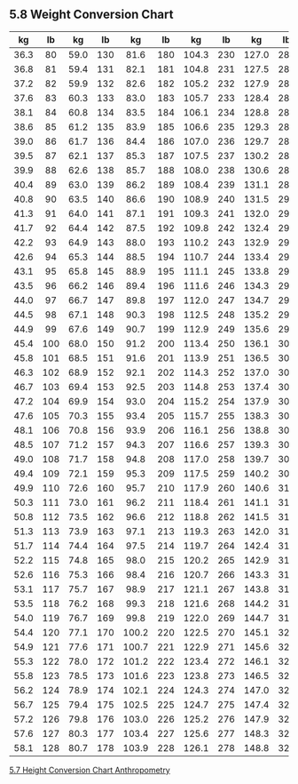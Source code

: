 ## 5.8 Weight Conversion Chart

| kg    | lb  | kg    | lb  | kg    | lb  | kg    | lb  | kg    | lb  |
|:-----:|:---:|:-----:|:---:|:-----:|:---:|:-----:|:---:|:-----:|:---:|
| 36.3  | 80  | 59.0  | 130 | 81.6  | 180 | 104.3 | 230 | 127.0 | 280 |
| 36.8  | 81  | 59.4  | 131 | 82.1  | 181 | 104.8 | 231 | 127.5 | 281 |
| 37.2  | 82  | 59.9  | 132 | 82.6  | 182 | 105.2 | 232 | 127.9 | 282 |
| 37.6  | 83  | 60.3  | 133 | 83.0  | 183 | 105.7 | 233 | 128.4 | 283 |
| 38.1  | 84  | 60.8  | 134 | 83.5  | 184 | 106.1 | 234 | 128.8 | 284 |
| 38.6  | 85  | 61.2  | 135 | 83.9  | 185 | 106.6 | 235 | 129.3 | 285 |
| 39.0  | 86  | 61.7  | 136 | 84.4  | 186 | 107.0 | 236 | 129.7 | 286 |
| 39.5  | 87  | 62.1  | 137 | 85.3  | 187 | 107.5 | 237 | 130.2 | 287 |
| 39.9  | 88  | 62.6  | 138 | 85.7  | 188 | 108.0 | 238 | 130.6 | 288 |
| 40.4  | 89  | 63.0  | 139 | 86.2  | 189 | 108.4 | 239 | 131.1 | 289 |
| 40.8  | 90  | 63.5  | 140 | 86.6  | 190 | 108.9 | 240 | 131.5 | 290 |
| 41.3  | 91  | 64.0  | 141 | 87.1  | 191 | 109.3 | 241 | 132.0 | 291 |
| 41.7  | 92  | 64.4  | 142 | 87.5  | 192 | 109.8 | 242 | 132.4 | 292 |
| 42.2  | 93  | 64.9  | 143 | 88.0  | 193 | 110.2 | 243 | 132.9 | 293 |
| 42.6  | 94  | 65.3  | 144 | 88.5  | 194 | 110.7 | 244 | 133.4 | 294 |
| 43.1  | 95  | 65.8  | 145 | 88.9  | 195 | 111.1 | 245 | 133.8 | 295 |
| 43.5  | 96  | 66.2  | 146 | 89.4  | 196 | 111.6 | 246 | 134.3 | 296 |
| 44.0  | 97  | 66.7  | 147 | 89.8  | 197 | 112.0 | 247 | 134.7 | 297 |
| 44.5  | 98  | 67.1  | 148 | 90.3  | 198 | 112.5 | 248 | 135.2 | 298 |
| 44.9  | 99  | 67.6  | 149 | 90.7  | 199 | 112.9 | 249 | 135.6 | 299 |
| 45.4  | 100 | 68.0  | 150 | 91.2  | 200 | 113.4 | 250 | 136.1 | 300 |
| 45.8  | 101 | 68.5  | 151 | 91.6  | 201 | 113.9 | 251 | 136.5 | 301 |
| 46.3  | 102 | 68.9  | 152 | 92.1  | 202 | 114.3 | 252 | 137.0 | 302 |
| 46.7  | 103 | 69.4  | 153 | 92.5  | 203 | 114.8 | 253 | 137.4 | 303 |
| 47.2  | 104 | 69.9  | 154 | 93.0  | 204 | 115.2 | 254 | 137.9 | 304 |
| 47.6  | 105 | 70.3  | 155 | 93.4  | 205 | 115.7 | 255 | 138.3 | 305 |
| 48.1  | 106 | 70.8  | 156 | 93.9  | 206 | 116.1 | 256 | 138.8 | 306 |
| 48.5  | 107 | 71.2  | 157 | 94.3  | 207 | 116.6 | 257 | 139.3 | 307 |
| 49.0  | 108 | 71.7  | 158 | 94.8  | 208 | 117.0 | 258 | 139.7 | 308 |
| 49.4  | 109 | 72.1  | 159 | 95.3  | 209 | 117.5 | 259 | 140.2 | 309 |
| 49.9  | 110 | 72.6  | 160 | 95.7  | 210 | 117.9 | 260 | 140.6 | 310 |
| 50.3  | 111 | 73.0  | 161 | 96.2  | 211 | 118.4 | 261 | 141.1 | 311 |
| 50.8  | 112 | 73.5  | 162 | 96.6  | 212 | 118.8 | 262 | 141.5 | 312 |
| 51.3  | 113 | 73.9  | 163 | 97.1  | 213 | 119.3 | 263 | 142.0 | 313 |
| 51.7  | 114 | 74.4  | 164 | 97.5  | 214 | 119.7 | 264 | 142.4 | 314 |
| 52.2  | 115 | 74.8  | 165 | 98.0  | 215 | 120.2 | 265 | 142.9 | 315 |
| 52.6  | 116 | 75.3  | 166 | 98.4  | 216 | 120.7 | 266 | 143.3 | 316 |
| 53.1  | 117 | 75.7  | 167 | 98.9  | 217 | 121.1 | 267 | 143.8 | 317 |
| 53.5  | 118 | 76.2  | 168 | 99.3  | 218 | 121.6 | 268 | 144.2 | 318 |
| 54.0  | 119 | 76.7  | 169 | 99.8  | 219 | 122.0 | 269 | 144.7 | 319 |
| 54.4  | 120 | 77.1  | 170 | 100.2 | 220 | 122.5 | 270 | 145.1 | 320 |
| 54.9  | 121 | 77.6  | 171 | 100.7 | 221 | 122.9 | 271 | 145.6 | 321 |
| 55.3  | 122 | 78.0  | 172 | 101.2 | 222 | 123.4 | 272 | 146.1 | 322 |
| 55.8  | 123 | 78.5  | 173 | 101.6 | 223 | 123.8 | 273 | 146.5 | 323 |
| 56.2  | 124 | 78.9  | 174 | 102.1 | 224 | 124.3 | 274 | 147.0 | 324 |
| 56.7  | 125 | 79.4  | 175 | 102.5 | 225 | 124.7 | 275 | 147.4 | 325 |
| 57.2  | 126 | 79.8  | 176 | 103.0 | 226 | 125.2 | 276 | 147.9 | 326 |
| 57.6  | 127 | 80.3  | 177 | 103.4 | 227 | 125.6 | 277 | 148.3 | 327 |
| 58.1  | 128 | 80.7  | 178 | 103.9 | 228 | 126.1 | 278 | 148.8 | 328 |


<div class="center">
<div class="btn-group">
  <a href=":pages_path:/manuals/anthropometry/5-07-height-conversion-chart.md" class="btn btn-default">
    <span class="glyphicon glyphicon-chevron-left"></span>
    5.7 Height Conversion Chart
  </a>

  <a href=":pages_path:/manuals/anthropometry" class="btn btn-default">
    <span class="glyphicon glyphicon-chevron-up"></span>
    Anthropometry
  </a>
</div>
</div>
